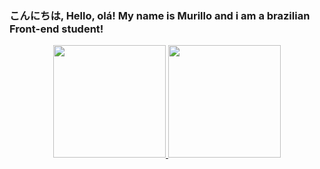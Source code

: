 ### こんにちは, Hello, olá! My name is Murillo and i am a brazilian Front-end student!

<div align="center">
  <a href="https://github.com/MuriWolf">
  <img height="180em" src="https://github-readme-stats.vercel.app/api/top-langs/?username=MuriWolf&layout=compact&langs_count=7&theme=onedark"/>
  <img height="180em" src="https://github-readme-stats.vercel.app/api?username=MuriWolf&show_icons=true&theme=onedark&include_all_commits=true&count_private=true"/>
</div>

##
